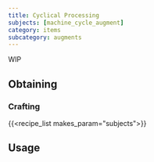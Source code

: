 ```yaml
---
title: Cyclical Processing
subjects: [machine_cycle_augment]
category: items
subcategory: augments
---
```


WIP

Obtaining
---------

### Crafting
{{<recipe_list makes_param="subjects">}}

Usage
-----
